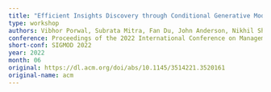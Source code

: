 ```yaml
---
title: "Efficient Insights Discovery through Conditional Generative Model based Query Approximation"
type: workshop
authors: Vibhor Porwal, Subrata Mitra, Fan Du, John Anderson, Nikhil Sheoran, Anup Rao, Tung Mai, Gautam Kowshik, Sapthotharan Nair, Sameeksha Arora, Saurabh Mahapatra
conference: Proceedings of the 2022 International Conference on Management of Data
short-conf: SIGMOD 2022
year: 2022
month: 06
original: https://dl.acm.org/doi/abs/10.1145/3514221.3520161
original-name: acm
---
```

